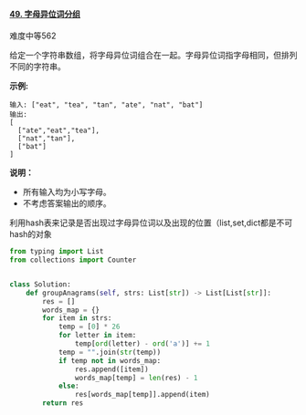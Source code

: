 #### [49. 字母异位词分组](https://leetcode-cn.com/problems/group-anagrams/)

难度中等562

给定一个字符串数组，将字母异位词组合在一起。字母异位词指字母相同，但排列不同的字符串。

**示例:**

```
输入: ["eat", "tea", "tan", "ate", "nat", "bat"]
输出:
[
  ["ate","eat","tea"],
  ["nat","tan"],
  ["bat"]
]
```

**说明：**

-   所有输入均为小写字母。
-   不考虑答案输出的顺序。



利用hash表来记录是否出现过字母异位词以及出现的位置（list,set,dict都是不可hash的对象

```python
from typing import List
from collections import Counter


class Solution:
    def groupAnagrams(self, strs: List[str]) -> List[List[str]]:
        res = []
        words_map = {}
        for item in strs:
            temp = [0] * 26
            for letter in item:
                temp[ord(letter) - ord('a')] += 1
            temp = "".join(str(temp))
            if temp not in words_map:
                res.append([item])
                words_map[temp] = len(res) - 1
            else:
                res[words_map[temp]].append(item)
        return res

```



